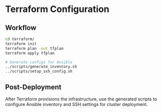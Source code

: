# Terraform Configuration

## Workflow

```bash
cd terraform/
terraform init
terraform plan -out tfplan
terraform apply tfplan

# Generate configs for Ansible
../scripts/generate_inventory.sh
../scripts/setup_ssh_config.sh
```

## Post-Deployment

After Terraform provisions the infrastructure, use the generated scripts to configure Ansible inventory and SSH settings for cluster deployment.
